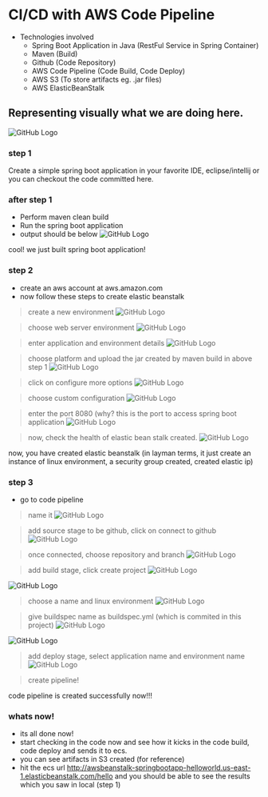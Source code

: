 # CI/CD with AWS Code Pipeline 

- Technologies involved
  - Spring Boot Application in Java (RestFul Service in Spring Container)
  - Maven (Build)
  - Github (Code Repository)
  - AWS Code Pipeline (Code Build, Code Deploy)
  - AWS S3 (To store artifacts eg. .jar files)
  - AWS ElasticBeanStalk

## Representing visually what we are doing here.
![GitHub Logo](/images/arch.png)

### step 1
Create a simple spring boot application in your favorite IDE, eclipse/intellij or you can checkout the code committed here.

### after step 1
- Perform maven clean build
- Run the spring boot application
- output should be below
![GitHub Logo](/images/step-1-output.png)

cool! we just built spring boot application!

### step 2
- create an aws account at aws.amazon.com
- now follow these steps to create elastic beanstalk

> create a new environment
![GitHub Logo](/images/ebs1.png)

> choose web server environment
![GitHub Logo](/images/ebs2.png)

> enter application and environment details
![GitHub Logo](/images/ebs4.png)

> choose platform and upload the jar created by maven build in above step 1
![GitHub Logo](/images/ebs5.png)

> click on configure more options
![GitHub Logo](/images/ebs6.png)

> choose custom configuration
![GitHub Logo](/images/ebs7.png)

> enter the port 8080 (why? this is the port to access spring boot application
![GitHub Logo](/images/ebs8.png)

> now, check the health of elastic bean stalk created.
![GitHub Logo](/images/ebs9.png)

now, you have created elastic beanstalk (in layman terms, it just create an instance of linux environment, a security group created, created elastic ip)

### step 3
- go to code pipeline
> name it
![GitHub Logo](/images/cp1.png)

> add source stage to be github, click on connect to github
![GitHub Logo](/images/cp2.png)

> once connected, choose repository and branch
![GitHub Logo](/images/cp3.png)

> add build stage, click create project
![GitHub Logo](/images/cp4.png)

![GitHub Logo](/images/cp5.png)

> choose a name and linux environment
![GitHub Logo](/images/cp6.png)

> give buildspec name as buildspec.yml (which is commited in this project)
![GitHub Logo](/images/cp7.png)

![GitHub Logo](/images/cp8.png)

> add deploy stage, select application name and environment name
![GitHub Logo](/images/cp9.png)

> create pipeline!

code pipeline is created successfully now!!!

### whats now!
- its all done now!
- start checking in the code now and see how it kicks in the code build, code deploy and sends it to ecs.
- you can see artifacts in S3 created (for reference)
- hit the ecs url http://awsbeanstalk-springbootapp-helloworld.us-east-1.elasticbeanstalk.com/hello and you should be able to see the results which you saw in local (step 1)
 
